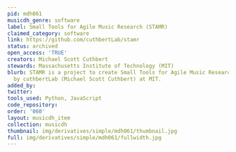 ```yaml
---
pid: mdh061
musicdh_genre: software
label: Small Tools for Agile Music Research (STAMR)
claimed_category: software
link: https://github.com/cuthbertLab/stamr
status: archived
open_access: 'TRUE'
creators: Michael Scott Cuthbert
stewards: Massachusetts Institute of Technology (MIT)
blurb: STAMR is a project to create Small Tools for Agile Music Research, created
  by cuthbertLab (Michael Scott Cuthbert) at MIT.
added_by:
twitter:
tools_used: Python, JavaScript
code_repository:
order: '060'
layout: musicdh_item
collection: musicdh
thumbnail: img/derivatives/simple/mdh061/thumbnail.jpg
full: img/derivatives/simple/mdh061/fullwidth.jpg
---
```

